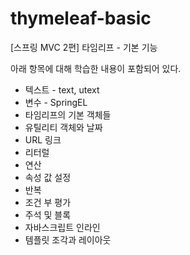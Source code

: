 # thymeleaf-basic
[스프링 MVC 2편] 타임리프 - 기본 기능

아래 항목에 대해 학습한 내용이 포함되어 있다.
- 텍스트 - text, utext
- 변수 - SpringEL
- 타임리프의 기본 객체들
- 유틸리티 객체와 날짜
- URL 링크
- 리터럴
- 연산
- 속성 값 설정
- 반복
- 조건 부 평가
- 주석 및 블록
- 자바스크립트 인라인
- 템플릿 조각과 레이아웃